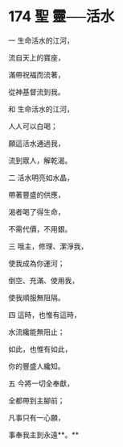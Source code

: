# 174 聖 靈──活水

一 生命活水的江河，

流自天上的寶座，

滿帶祝福而流著，

從神基督流到我。

和 生命活水的江河，

人人可以白喝；

願這活水通過我，

流到眾人，解乾渴。

二 活水明亮如水晶，

帶著豐盛的供應，

渴者喝了得生命，

不需代價，不用銀。

三 哦主，修理、潔淨我，

使我成為你運河；

倒空、充滿、使用我，

使我順服無阻隔。

四 這時，也惟有這時，

水流纔能無阻止；

如此，也惟有如此，

你的豐盛人纔知。

五 今將一切全奉獻，

全都帶到主腳前；

凡事只有一心願，

事奉我主到永遠**。**

